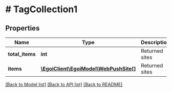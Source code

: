 # # TagCollection1

## Properties

Name | Type | Description | Notes
------------ | ------------- | ------------- | -------------
**total_items** | **int** | Returned sites | [optional] 
**items** | [**\EgoiClient\EgoiModel\WebPushSite[]**](WebPushSite.md) | Returned sites | [optional] 

[[Back to Model list]](../../README.md#documentation-for-models) [[Back to API list]](../../README.md#documentation-for-api-endpoints) [[Back to README]](../../README.md)


